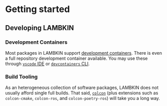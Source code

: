 # Getting started


## Developing LAMBKIN

### Development Containers

Most packages in LAMBKIN support [development containers](https://containers.dev/). There is even a full repository development container available. You may use these through [`vscode` IDE](https://code.visualstudio.com/docs/devcontainers/containers) or [`devcontainers` CLI](https://github.com/devcontainers/cli).

### Build Tooling

As an heterogeneous collection of software packages, LAMBKIN does not usually afford single full builds. That said, [`colcon`](https://colcon.readthedocs.io/en/released/) (plus extensions such as `colcon-cmake`, `colcon-ros`, and `colcon-poetry-ros`) will take you a long way.
